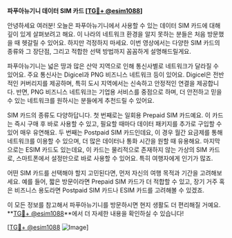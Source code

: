 **파푸아뉴기니 데이터 SIM 카드 [[TG💪+ @esim1088](https://t.me/s/esim1088)]**

안녕하세요 여러분! 오늘은 파푸아뉴기니에서 사용할 수 있는 데이터 SIM 카드에 대해 깊이 있게 살펴보려고 해요. 이 나라의 네트워크 환경을 알지 못하는 분들은 처음 방문했을 때 헷갈릴 수 있어요. 하지만 걱정하지 마세요. 이번 영상에서는 다양한 SIM 카드의 종류와 그 장단점, 그리고 적합한 선택 방법까지 꼼꼼하게 설명해드릴게요.

파푸아뉴기니는 넓은 땅과 많은 산악 지역으로 인해 통신사별로 네트워크가 달라질 수 있어요. 주요 통신사는 Digicel과 PNG 비즈니스 네트워크 등이 있어요. Digicel은 전반적인 커버리지를 제공하며, 특히 도시 지역에서는 신속하고 안정적인 연결을 제공합니다. 반면, PNG 비즈니스 네트워크는 기업용 서비스를 중점으로 하며, 더 안전하고 믿을 수 있는 네트워크를 원하시는 분들에게 추천드릴 수 있어요.

SIM 카드의 종류도 다양하답니다. 첫 번째로는 일회용 Prepaid SIM 카드예요. 이 카드는 즉시 구매 후 바로 사용할 수 있고, 필요할 때마다 데이터 패키지를 추가로 구입할 수 있어 매우 유연해요. 두 번째는 Postpaid SIM 카드인데요, 이 경우 월간 요금제를 통해 네트워크를 이용할 수 있으며, 더 많은 데이터나 통화 시간을 원할 때 유용해요. 마지막으로는 ESIM 카드도 있는데요, 이 카드는 물리적으로 존재하지 않는 가상의 SIM 카드로, 스마트폰에서 설정만으로 바로 사용할 수 있어요. 특히 여행자에게 인기가 많죠.

어떤 SIM 카드를 선택해야 할지 고민된다면, 먼저 자신의 여행 목적과 기간을 고려해보세요. 예를 들어, 짧은 방문이라면 Prepaid SIM 카드가 더 적합할 수 있고, 장기 거주 혹은 비즈니스 용도라면 Postpaid SIM 카드나 ESIM 카드를 고려해볼 수 있겠죠.

이 모든 정보를 참고해서 파푸아뉴기니를 방문하시면 현지 생활도 더 편리해질 거예요. **[TG💪+ @esim1088](https://t.me/s/esim1088)**에서 더 자세한 내용을 확인하실 수 있습니다!

[[TG💪+ @esim1088](https://t.me/s/esim1088) ![Image](https://i.postimg.cc/Y0z9fWf4/image.png)]